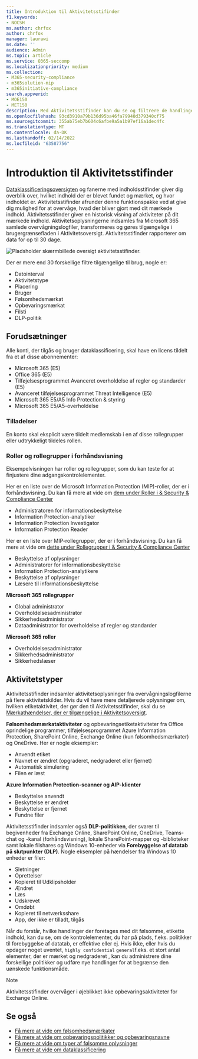 ```yaml
---
title: Introduktion til Aktivitetsstifinder
f1.keywords:
- NOCSH
ms.author: chrfox
author: chrfox
manager: laurawi
ms.date: ''
audience: Admin
ms.topic: article
ms.service: O365-seccomp
ms.localizationpriority: medium
ms.collection:
- M365-security-compliance
- m365solution-mip
- m365initiative-compliance
search.appverid:
- MOE150
- MET150
description: Med Aktivitetsstifinder kan du se og filtrere de handlinger, som brugerne laver på dit navnerede indhold.
ms.openlocfilehash: 93cd3910a79b136d95ba46fa79940d379340cf75
ms.sourcegitcommit: 355ab75eb7b604c6afbe9a5a1b97ef16a1dec4fc
ms.translationtype: MT
ms.contentlocale: da-DK
ms.lasthandoff: 02/14/2022
ms.locfileid: "63587756"
---
```

# <a name="get-started-with-activity-explorer"></a>Introduktion til Aktivitetsstifinder

[Dataklassificeringsoversigten](data-classification-overview.md) og fanerne med indholdsstifinder giver dig overblik over, hvilket indhold der er blevet fundet og mærket, og hvor indholdet er.[](data-classification-content-explorer.md) Aktivitetsstifinder afrunder denne funktionspakke ved at give dig mulighed for at overvåge, hvad der bliver gjort med dit mærkede indhold. Aktivitetsstifinder giver en historisk visning af aktiviteter på dit mærkede indhold. Aktivitetsoplysningerne indsamles fra Microsoft 365 samlede overvågningslogfiler, transformeres og gøres tilgængelige i brugergrænsefladen i Aktivitetsoversigt. Aktivitetsstifinder rapporterer om data for op til 30 dage.

![Pladsholder skærmbillede oversigt aktivitetsstifinder.](../media/data-classification-activity-explorer-1.png)

Der er mere end 30 forskellige filtre tilgængelige til brug, nogle er:

- Datointerval
- Aktivitetstype
- Placering
- Bruger
- Følsomhedsmærkat
- Opbevaringsmærkat
- Filsti
- DLP-politik



## <a name="prerequisites"></a>Forudsætninger

Alle konti, der tilgås og bruger dataklassificering, skal have en licens tildelt fra et af disse abonnementer:

- Microsoft 365 (E5)
- Office 365 (E5)
- Tilføjelsesprogrammet Avanceret overholdelse af regler og standarder (E5)
- Avanceret tilføjelsesprogrammet Threat Intelligence (E5)
- Microsoft 365 E5/A5 Info Protection & styring
- Microsoft 365 E5/A5-overholdelse

### <a name="permissions"></a>Tilladelser

En konto skal eksplicit være tildelt medlemskab i en af disse rollegrupper eller udtrykkeligt tildeles rollen.

### <a name="roles-and-role-groups-in-preview"></a>Roller og rollegrupper i forhåndsvisning

Eksempelvisningen har roller og rollegrupper, som du kan teste for at finjustere dine adgangskontrolelementer.

Her er en liste over de Microsoft Information Protection (MIP)-roller, der er i forhåndsvisning. Du kan få mere at vide om [dem under Roller i & Security & Compliance Center](../security/office-365-security/permissions-in-the-security-and-compliance-center.md#roles-in-the-security--compliance-center)

- Administratoren for informationsbeskyttelse
- Information Protection-analytiker
- Information Protection Investigator
- Information Protection Reader

Her er en liste over MIP-rollegrupper, der er i forhåndsvisning. Du kan få mere at vide om [dette under Rollegrupper i & Security & Compliance Center](../security/office-365-security/permissions-in-the-security-and-compliance-center.md#role-groups-in-the-security--compliance-center)

- Beskyttelse af oplysninger
- Administratorer for informationsbeskyttelse
- Information Protection-analytikere
- Beskyttelse af oplysninger
- Læsere til informationsbeskyttelse

<!--
> [!IMPORTANT]
> Access to Activity explorer via the Security reader or Device Management role groups or other has been removed-->

**Microsoft 365 rollegrupper**

- Global administrator
- Overholdelsesadministrator
- Sikkerhedsadministrator
- Dataadministrator for overholdelse af regler og standarder

**Microsoft 365 roller**

- Overholdelsesadministrator
- Sikkerhedsadministrator
- Sikkerhedslæser

## <a name="activity-types"></a>Aktivitetstyper

Aktivitetsstifinder indsamler aktivitetsoplysninger fra overvågningslogfilerne på flere aktivitetskilder. Hvis du vil have mere detaljerede oplysninger om, hvilken etiketaktivitet, der gør den til Aktivitetsstifinder, skal du se [Mærkathændelser, der er tilgængelige i Aktivitetsoversigt](data-classification-activity-explorer-available-events.md).

**Følsomhedsmærkataktiviteter** og opbevaringsetiketaktiviteter fra Office oprindelige programmer, tilføjelsesprogrammet Azure Information Protection, SharePoint Online, Exchange Online (kun følsomhedsmærkater) og OneDrive. Her er nogle eksempler:

- Anvendt etiket
- Navnet er ændret (opgraderet, nedgraderet eller fjernet)
- Automatisk simulering
- Filen er læst

**Azure Information Protection-scanner og AIP-klienter**

- Beskyttelse anvendt
- Beskyttelse er ændret
- Beskyttelse er fjernet
- Fundne filer

Aktivitetsstifinder indsamler også **DLP-politikken**, der svarer til begivenheder fra Exchange Online, SharePoint Online, OneDrive, Teams-chat og -kanal (forhåndsvisning), lokale SharePoint-mapper og -biblioteker samt lokale filshares og Windows 10-enheder via **Forebyggelse af datatab på slutpunkter (DLP)**. Nogle eksempler på hændelser fra Windows 10 enheder er filer:

- Sletninger
- Oprettelser
- Kopieret til Udklipsholder
- Ændret
- Læs
- Udskrevet
- Omdøbt
- Kopieret til netværksshare
- App, der ikke er tilladt, tilgås 

Når du forstår, hvilke handlinger der foretages med dit følsomme, etikette indhold, kan du se, om de kontrolelementer, du har [](dlp-learn-about-dlp.md) på plads, f.eks. politikker til forebyggelse af datatab, er effektive eller ej. Hvis ikke, eller hvis du opdager noget uventet, `highly confidential` `general`f.eks. et stort antal elementer, der er mærket og nedgraderet , kan du administrere dine forskellige politikker og udføre nye handlinger for at begrænse den uønskede funktionsmåde.

> [!NOTE]
> Aktivitetsstifinder overvåger i øjeblikket ikke opbevaringsaktiviteter for Exchange Online.

## <a name="see-also"></a>Se også

- [Få mere at vide om følsomhedsmærkater](sensitivity-labels.md)
- [Få mere at vide om opbevaringspolitikker og opbevaringsnavne](retention.md)
- [Få mere at vide om typer af følsomme oplysninger](sensitive-information-type-learn-about.md)
- [Få mere at vide om dataklassificering](data-classification-overview.md)
